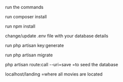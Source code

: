 run the commands
 
run composer install

run npm install

change/update .env file with your database details

run php artisan key:generate

run php artisan migrate

php artisan route:call --uri=save =to seed the database

localhost/landing =where all movies are located
